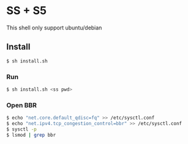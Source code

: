 # SS + S5

This shell only support ubuntu/debian

## Install
```bash
$ sh install.sh
```
### Run
```bash
$ sh install.sh <ss pwd>
```
### Open BBR
```bash
$ echo "net.core.default_qdisc=fq" >> /etc/sysctl.conf
$ echo "net.ipv4.tcp_congestion_control=bbr" >> /etc/sysctl.conf
$ sysctl -p
$ lsmod | grep bbr
```
